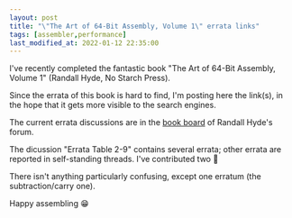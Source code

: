 ```yaml
---
layout: post
title: "\"The Art of 64-Bit Assembly, Volume 1\" errata links"
tags: [assembler,performance]
last_modified_at: 2022-01-12 22:35:00
---
```


I've recently completed the fantastic book "The Art of 64-Bit Assembly, Volume 1" (Randall Hyde, No Starch Press).

Since the errata of this book is hard to find, I'm posting here the link(s), in the hope that it gets more visible to the search engines.

The current errata discussions are in the [book board](https://randallhyde.com/Forum/viewforum.php?f=27) of Randall Hyde's forum. 

The dicussion "Errata Table 2-9" contains several errata; other errata are reported in self-standing threads. I've contributed two 🙂

There isn't anything particularly confusing, except one erratum (the subtraction/carry one).

Happy assembling 😁
